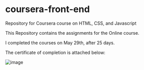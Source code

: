 # coursera-front-end
Repository for Coursera course on HTML, CSS, and Javascript

This Repository contains the assignments for the Online course. 

I completed the courses on May 29th, after 25 days.

The certificate of completion is attached below:

![image](https://user-images.githubusercontent.com/68716736/120102425-e4e5ab00-c185-11eb-93de-1558cc8e0bca.png)
